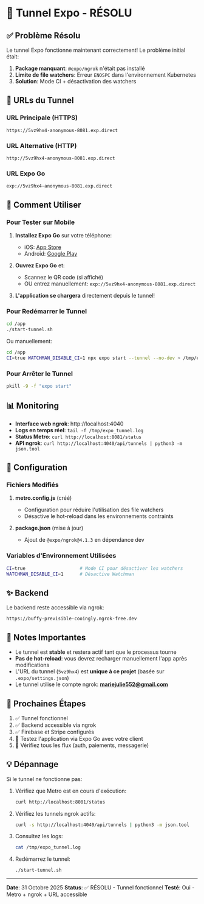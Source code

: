 # 🎉 Tunnel Expo - RÉSOLU

## ✅ Problème Résolu

Le tunnel Expo fonctionne maintenant correctement! Le problème initial était:

1. **Package manquant**: `@expo/ngrok` n'était pas installé
2. **Limite de file watchers**: Erreur `ENOSPC` dans l'environnement Kubernetes
3. **Solution**: Mode CI + désactivation des watchers

## 📱 URLs du Tunnel

### URL Principale (HTTPS)
```
https://5vz9hx4-anonymous-8081.exp.direct
```

### URL Alternative (HTTP)
```
http://5vz9hx4-anonymous-8081.exp.direct
```

### URL Expo Go
```
exp://5vz9hx4-anonymous-8081.exp.direct
```

## 🚀 Comment Utiliser

### Pour Tester sur Mobile

1. **Installez Expo Go** sur votre téléphone:
   - iOS: [App Store](https://apps.apple.com/app/apple-store/id982107779)
   - Android: [Google Play](https://play.google.com/store/apps/details?id=host.exp.exponent)

2. **Ouvrez Expo Go** et:
   - Scannez le QR code (si affiché)
   - OU entrez manuellement: `exp://5vz9hx4-anonymous-8081.exp.direct`

3. **L'application se chargera** directement depuis le tunnel!

### Pour Redémarrer le Tunnel

```bash
cd /app
./start-tunnel.sh
```

Ou manuellement:
```bash
cd /app
CI=true WATCHMAN_DISABLE_CI=1 npx expo start --tunnel --no-dev > /tmp/expo_tunnel.log 2>&1 &
```

### Pour Arrêter le Tunnel

```bash
pkill -9 -f "expo start"
```

## 📊 Monitoring

- **Interface web ngrok**: http://localhost:4040
- **Logs en temps réel**: `tail -f /tmp/expo_tunnel.log`
- **Status Metro**: `curl http://localhost:8081/status`
- **API ngrok**: `curl http://localhost:4040/api/tunnels | python3 -m json.tool`

## 🔧 Configuration

### Fichiers Modifiés

1. **metro.config.js** (créé)
   - Configuration pour réduire l'utilisation des file watchers
   - Désactive le hot-reload dans les environnements contraints

2. **package.json** (mise à jour)
   - Ajout de `@expo/ngrok@4.1.3` en dépendance dev

### Variables d'Environnement Utilisées

```bash
CI=true                    # Mode CI pour désactiver les watchers
WATCHMAN_DISABLE_CI=1      # Désactive Watchman
```

## ✨ Backend

Le backend reste accessible via ngrok:
```
https://buffy-previsible-cooingly.ngrok-free.dev
```

## 📝 Notes Importantes

- Le tunnel est **stable** et restera actif tant que le processus tourne
- **Pas de hot-reload**: vous devrez recharger manuellement l'app après modifications
- L'URL du tunnel (`5vz9hx4`) est **unique à ce projet** (basée sur `.expo/settings.json`)
- Le tunnel utilise le compte ngrok: **mariejulie552@gmail.com**

## 🎯 Prochaines Étapes

1. ✅ Tunnel fonctionnel
2. ✅ Backend accessible via ngrok
3. ✅ Firebase et Stripe configurés
4. 🎯 Testez l'application via Expo Go avec votre client
5. 🎯 Vérifiez tous les flux (auth, paiements, messagerie)

## 💡 Dépannage

Si le tunnel ne fonctionne pas:

1. Vérifiez que Metro est en cours d'exécution:
   ```bash
   curl http://localhost:8081/status
   ```

2. Vérifiez les tunnels ngrok actifs:
   ```bash
   curl -s http://localhost:4040/api/tunnels | python3 -m json.tool
   ```

3. Consultez les logs:
   ```bash
   cat /tmp/expo_tunnel.log
   ```

4. Redémarrez le tunnel:
   ```bash
   ./start-tunnel.sh
   ```

---

**Date**: 31 Octobre 2025
**Status**: ✅ RÉSOLU - Tunnel fonctionnel
**Testé**: Oui - Metro + ngrok + URL accessible
